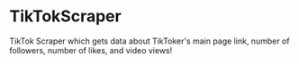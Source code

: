 # TikTokScraper
TikTok Scraper which gets data about TikToker's main page link, number of followers, number of likes, and video views!
